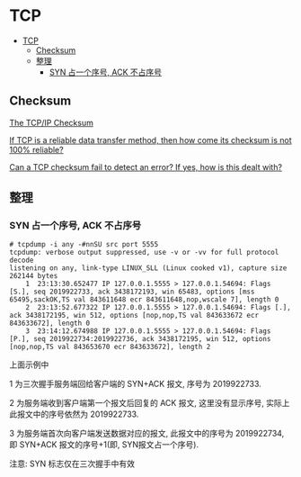 # TCP

- [TCP](#tcp)
  - [Checksum](#checksum)
  - [整理](#整理)
    - [SYN 占一个序号, ACK 不占序号](#syn-占一个序号-ack-不占序号)

## Checksum

[The TCP/IP Checksum](https://locklessinc.com/articles/tcp_checksum/)

[If TCP is a reliable data transfer method, then how come its checksum is not 100% reliable?](https://networkengineering.stackexchange.com/questions/52200/if-tcp-is-a-reliable-data-transfer-method-then-how-come-its-checksum-is-not-100)

[Can a TCP checksum fail to detect an error? If yes, how is this dealt with?](https://stackoverflow.com/questions/3830206/can-a-tcp-checksum-fail-to-detect-an-error-if-yes-how-is-this-dealt-with)

## 整理

### SYN 占一个序号, ACK 不占序号

    # tcpdump -i any -#nnSU src port 5555
    tcpdump: verbose output suppressed, use -v or -vv for full protocol decode
    listening on any, link-type LINUX_SLL (Linux cooked v1), capture size 262144 bytes
        1  23:13:30.652477 IP 127.0.0.1.5555 > 127.0.0.1.54694: Flags [S.], seq 2019922733, ack 3438172193, win 65483, options [mss 65495,sackOK,TS val 843611648 ecr 843611648,nop,wscale 7], length 0
        2  23:13:52.677322 IP 127.0.0.1.5555 > 127.0.0.1.54694: Flags [.], ack 3438172195, win 512, options [nop,nop,TS val 843633672 ecr 843633672], length 0
        3  23:14:12.674988 IP 127.0.0.1.5555 > 127.0.0.1.54694: Flags [P.], seq 2019922734:2019922736, ack 3438172195, win 512, options [nop,nop,TS val 843653670 ecr 843633672], length 2

上面示例中

1 为三次握手服务端回给客户端的 SYN+ACK 报文, 序号为 2019922733.

2 为服务端收到客户端第一个报文后回复的 ACK 报文, 这里没有显示序号, 实际上此报文中的序号依然为 2019922733.

3 为服务端首次向客户端发送数据对应的报文, 此报文中的序号为 2019922734, 即 SYN+ACK 报文的序号+1(即, SYN报文占一个序号).

注意: SYN 标志仅在三次握手中有效
